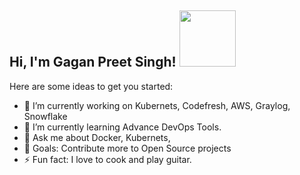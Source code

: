 ### <h2>Hi, I'm Gagan Preet Singh! <img src="https://media.giphy.com/media/Vhd10uVrDjMhAG7IyV/giphy.gif" width="90">


Here are some ideas to get you started:

- 🔭 I’m currently working on Kubernets, Codefresh, AWS, Graylog, Snowflake
- 🌱 I’m currently learning Advance DevOps Tools.
- 💬 Ask me about Docker, Kubernets, 
- 🥅 Goals: Contribute more to Open Source projects
- ⚡ Fun fact: I love to cook and play guitar. 

